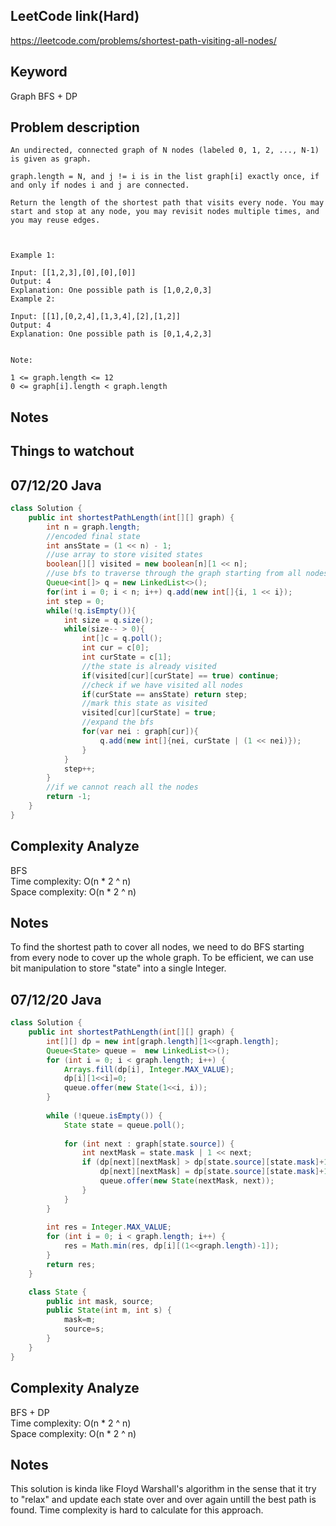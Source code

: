 ## LeetCode link(Hard)
https://leetcode.com/problems/shortest-path-visiting-all-nodes/

## Keyword
Graph BFS + DP

## Problem description
```
An undirected, connected graph of N nodes (labeled 0, 1, 2, ..., N-1) is given as graph.

graph.length = N, and j != i is in the list graph[i] exactly once, if and only if nodes i and j are connected.

Return the length of the shortest path that visits every node. You may start and stop at any node, you may revisit nodes multiple times, and you may reuse edges.

 

Example 1:

Input: [[1,2,3],[0],[0],[0]]
Output: 4
Explanation: One possible path is [1,0,2,0,3]
Example 2:

Input: [[1],[0,2,4],[1,3,4],[2],[1,2]]
Output: 4
Explanation: One possible path is [0,1,4,2,3]
 

Note:

1 <= graph.length <= 12
0 <= graph[i].length < graph.length
```



## Notes


## Things to watchout

## 07/12/20 Java
```java
class Solution {
    public int shortestPathLength(int[][] graph) {
        int n = graph.length;
        //encoded final state
        int ansState = (1 << n) - 1;
        //use array to store visited states
        boolean[][] visited = new boolean[n][1 << n];
        //use bfs to traverse through the graph starting from all nodes
        Queue<int[]> q = new LinkedList<>();
        for(int i = 0; i < n; i++) q.add(new int[]{i, 1 << i});
        int step = 0;
        while(!q.isEmpty()){
            int size = q.size();
            while(size-- > 0){
                int[]c = q.poll();
                int cur = c[0];
                int curState = c[1];
                //the state is already visited
                if(visited[cur][curState] == true) continue;
                //check if we have visited all nodes
                if(curState == ansState) return step;
                //mark this state as visited
                visited[cur][curState] = true;
                //expand the bfs
                for(var nei : graph[cur]){
                    q.add(new int[]{nei, curState | (1 << nei)});
                }
            }
            step++;
        }
        //if we cannot reach all the nodes
        return -1;
    }
}
```
## Complexity Analyze
BFS\
Time complexity: O(n * 2 ^ n)\
Space complexity: O(n * 2 ^ n)

## Notes
To find the shortest path to cover all nodes, we need to do BFS starting from every node to cover up the whole graph. To be efficient, we can use bit manipulation to store "state" into a single Integer.



## 07/12/20 Java
```java
class Solution {
    public int shortestPathLength(int[][] graph) {
	    int[][] dp = new int[graph.length][1<<graph.length];
        Queue<State> queue =  new LinkedList<>();
        for (int i = 0; i < graph.length; i++) {
            Arrays.fill(dp[i], Integer.MAX_VALUE);
            dp[i][1<<i]=0;
            queue.offer(new State(1<<i, i));
        }
        
        while (!queue.isEmpty()) {
            State state = queue.poll();
            
            for (int next : graph[state.source]) {
                int nextMask = state.mask | 1 << next;
                if (dp[next][nextMask] > dp[state.source][state.mask]+1) {
                    dp[next][nextMask] = dp[state.source][state.mask]+1;
                    queue.offer(new State(nextMask, next));
                }
            }
        }
        
        int res = Integer.MAX_VALUE;
        for (int i = 0; i < graph.length; i++) {
            res = Math.min(res, dp[i][(1<<graph.length)-1]);
        }
        return res;
	}

	class State {
		public int mask, source;
		public State(int m, int s) {
			mask=m;
			source=s;
		}
	}
}
```

## Complexity Analyze
BFS + DP\
Time complexity: O(n * 2 ^ n)\
Space complexity: O(n * 2 ^ n)

## Notes
This solution is kinda like Floyd Warshall's algorithm in the sense that it try to "relax" and update each state over and over again untill the best path is found. Time complexity is hard to calculate for this approach.